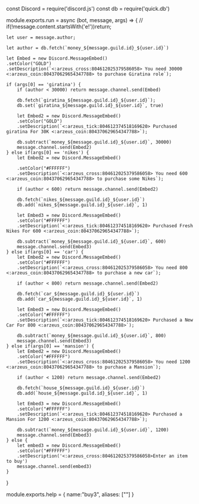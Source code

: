 const Discord = require('discord.js')
const db = require('quick.db')

module.exports.run = async (bot, message, args) => {
  //   if(!message.content.startsWith('e!'))return;  

    let user = message.author;

    let author = db.fetch(`money_${message.guild.id}_${user.id}`)

    let Embed = new Discord.MessageEmbed()
    .setColor("GOLD")
    .setDescription(`<:arzeus_cross:804612025379586058> You need 30000 <:arzeus_coin:804370629654347788> to purchase Giratina role`);

    if (args[0] == 'giratina') {
        if (author < 30000) return message.channel.send(Embed)
        
        db.fetch(`giratina_${message.guild.id}_${user.id}`);
        db.set(`giratina_${message.guild.id}_${user.id}`, true)

        let Embed2 = new Discord.MessageEmbed()
        .setColor("GOLD")
        .setDescription(`<:arzeus_tick:804612374518169620> Purchased giratina For 30K <:arzeus_coin:804370629654347788>`);

        db.subtract(`money_${message.guild.id}_${user.id}`, 30000)
        message.channel.send(Embed2)
    } else if(args[0] == 'nikes') {
        let Embed2 = new Discord.MessageEmbed()

        .setColor("#FFFFFF")
        .setDescription(`<:arzeus_cross:804612025379586058> You need 600 <:arzeus_coin:804370629654347788> to purchase some Nikes`);

        if (author < 600) return message.channel.send(Embed2)
       
        db.fetch(`nikes_${message.guild.id}_${user.id}`)
        db.add(`nikes_${message.guild.id}_${user.id}`, 1)

        let Embed3 = new Discord.MessageEmbed()
        .setColor("#FFFFFF")
        .setDescription(`<:arzeus_tick:804612374518169620> Purchased Fresh Nikes For 600 <:arzeus_coin:804370629654347788>`);

        db.subtract(`money_${message.guild.id}_${user.id}`, 600)
        message.channel.send(Embed3)
    } else if(args[0] == 'car') {
        let Embed2 = new Discord.MessageEmbed()
        .setColor("#FFFFFF")
        .setDescription(`<:arzeus_cross:804612025379586058> You need 800 <:arzeus_coin:804370629654347788> to purchase a new car`);

        if (author < 800) return message.channel.send(Embed2)
       
        db.fetch(`car_${message.guild.id}_${user.id}`)
        db.add(`car_${message.guild.id}_${user.id}`, 1)

        let Embed3 = new Discord.MessageEmbed()
        .setColor("#FFFFFF")
        .setDescription(`<:arzeus_tick:804612374518169620> Purchased a New Car For 800 <:arzeus_coin:804370629654347788>`);

        db.subtract(`money_${message.guild.id}_${user.id}`, 800)
        message.channel.send(Embed3)
    } else if(args[0] == 'mansion') {
        let Embed2 = new Discord.MessageEmbed()
        .setColor("#FFFFFF")
        .setDescription(`<:arzeus_cross:804612025379586058> You need 1200 <:arzeus_coin:804370629654347788> to purchase a Mansion`);

        if (author < 1200) return message.channel.send(Embed2)
       
        db.fetch(`house_${message.guild.id}_${user.id}`)
        db.add(`house_${message.guild.id}_${user.id}`, 1)

        let Embed3 = new Discord.MessageEmbed()
        .setColor("#FFFFFF")
        .setDescription(`<:arzeus_tick:804612374518169620> Purchased a Mansion For 1200 <:arzeus_coin:804370629654347788>`);

        db.subtract(`money_${message.guild.id}_${user.id}`, 1200)
        message.channel.send(Embed3)
    } else {
        let embed3 = new Discord.MessageEmbed()
        .setColor("#FFFFFF")
        .setDescription('<:arzeus_cross:804612025379586058>Enter an item to buy')
        message.channel.send(embed3)
    }

}
  
  module.exports.help = {
    name:"buy3",
    aliases: [""]
  }
